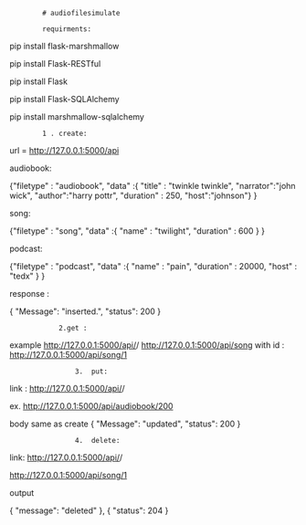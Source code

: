 			# audiofilesimulate

			requirments:

pip install flask-marshmallow


pip install Flask-RESTful


pip install Flask

        
pip install Flask-SQLAlchemy


pip install marshmallow-sqlalchemy




			1 . create:


 url = http://127.0.0.1:5000/api

 
audiobook:


{"filetype" : "audiobook",
    "data" :{
       "title" : "twinkle twinkle",
       "narrator":"john wick",
       "author":"harry pottr",
     "duration" : 250,
     "host":"johnson"}
}




song:


{"filetype" : "song",
    "data" :{
       "name" : "twilight",
     "duration" : 600
    }
}



podcast:

{"filetype" : "podcast",
    "data" :{
       "name" : "pain",
     "duration" : 20000,
     "host" : "tedx"
    }
}


response : 

{
    "Message": "inserted.",
    "status": 200
}








				2.get : 

example
http://127.0.0.1:5000/api/<filetype>/<id>
http://127.0.0.1:5000/api/song
with id :
http://127.0.0.1:5000/api/song/1






					3.  put:
link : http://127.0.0.1:5000/api/<filetype>/<id>

ex. http://127.0.0.1:5000/api/audiobook/200

body same as create
{
    "Message": "updated",
    "status": 200
}



					4.  delete:
link: http://127.0.0.1:5000/api/<filetype>/<id>

http://127.0.0.1:5000/api/song/1

output

{
        "message": "deleted"
    },
    {
        "status": 204
    }


